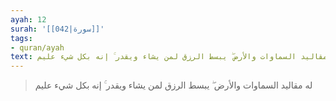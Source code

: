 ```yaml
---
ayah: 12
surah: '[[042|سورة]]'
tags:
- quran/ayah
text: له مقاليد السماوات والأرض ۖ يبسط الرزق لمن يشاء ويقدر ۚ إنه بكل شيء عليم
---
```

> له مقاليد السماوات والأرض ۖ يبسط الرزق لمن يشاء ويقدر ۚ إنه بكل شيء عليم
